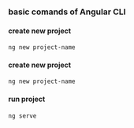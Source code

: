 ### basic comands of Angular CLI

#### create new project
```cli
ng new project-name
```

#### create new project
```cli
ng new project-name
```

#### run project
```cli
ng serve
```
